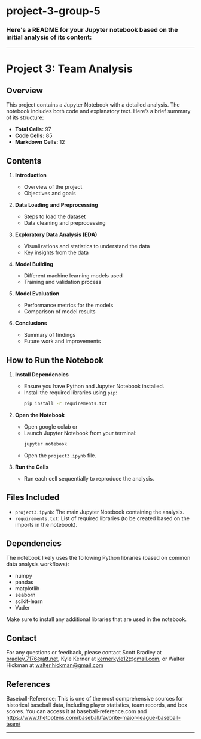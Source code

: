 # project-3-group-5
### Here's a README for your Jupyter notebook based on the initial analysis of its content:

---

# Project 3: Team Analysis

## Overview

This project contains a Jupyter Notebook with a detailed analysis. The notebook includes both code and explanatory text. Here’s a brief summary of its structure:

- **Total Cells:** 97
- **Code Cells:** 85
- **Markdown Cells:** 12

## Contents

1. **Introduction**
   - Overview of the project
   - Objectives and goals

2. **Data Loading and Preprocessing**
   - Steps to load the dataset
   - Data cleaning and preprocessing

3. **Exploratory Data Analysis (EDA)**
   - Visualizations and statistics to understand the data
   - Key insights from the data

4. **Model Building**
   - Different machine learning models used
   - Training and validation process

5. **Model Evaluation**
   - Performance metrics for the models
   - Comparison of model results

6. **Conclusions**
   - Summary of findings
   - Future work and improvements

## How to Run the Notebook

1. **Install Dependencies**
   - Ensure you have Python and Jupyter Notebook installed.
   - Install the required libraries using `pip`:
     ```sh
     pip install -r requirements.txt
     ```

2. **Open the Notebook**
   - Open google colab or 
   - Launch Jupyter Notebook from your terminal:
     ```sh
     jupyter notebook 
     ```
   - Open the `project3.ipynb` file.

4. **Run the Cells**
   - Run each cell sequentially to reproduce the analysis.

## Files Included

- `project3.ipynb`: The main Jupyter Notebook containing the analysis.
- `requirements.txt`: List of required libraries (to be created based on the imports in the notebook).

## Dependencies

The notebook likely uses the following Python libraries (based on common data analysis workflows):
- numpy
- pandas
- matplotlib
- seaborn
- scikit-learn
- Vader

Make sure to install any additional libraries that are used in the notebook.

## Contact

For any questions or feedback, please contact Scott Bradley at bradley.7176@att.net, Kyle Kerner at kernerkyle12@gmail.com, or 
Walter Hickman at walter.hickman@gmail.com


## References 
Baseball-Reference: This is one of the most comprehensive sources for historical baseball data, including player statistics, team records, and box scores. You can access it at baseball-reference.com and https://www.thetoptens.com/baseball/favorite-major-league-baseball-team/

---

